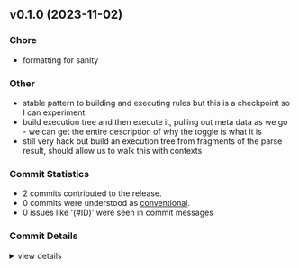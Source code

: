 

## v0.1.0 (2023-11-02)

<csr-id-adba9eb58cfd347510f821f00aa32c078001a332/>
<csr-id-f7a78affaca1b549a07c16c073dad96612affc0b/>
<csr-id-ae1d91cc92d0b419eb288d4e33f929a7dac51f4a/>
<csr-id-7f390731b7a3fc47e4bad0e8b8c4bc24f2dfb1db/>

### Chore

 - <csr-id-adba9eb58cfd347510f821f00aa32c078001a332/> formatting for sanity

### Other

 - <csr-id-f7a78affaca1b549a07c16c073dad96612affc0b/> stable pattern to building and executing rules but this is a checkpoint so I can experiment
 - <csr-id-ae1d91cc92d0b419eb288d4e33f929a7dac51f4a/> build execution tree and then execute it, pulling out meta data as we go - we can get the entire description of why the toggle is what it is
 - <csr-id-7f390731b7a3fc47e4bad0e8b8c4bc24f2dfb1db/> still very hack but build an execution tree from fragments of the parse result, should allow us to walk this with contexts

### Commit Statistics

<csr-read-only-do-not-edit/>

 - 2 commits contributed to the release.
 - 0 commits were understood as [conventional](https://www.conventionalcommits.org).
 - 0 issues like '(#ID)' were seen in commit messages

### Commit Details

<csr-read-only-do-not-edit/>

<details><summary>view details</summary>

 * **Uncategorized**
    - Remove fully generated changelogs from gh release ([`dc78cfd`](https://github.com/sighphyre/ratatosk/commit/dc78cfdb84152fa7245ff36eb695a16b07696efd))
    - Minor bump to kick the build server, no logical changes ([`8aa75eb`](https://github.com/sighphyre/ratatosk/commit/8aa75eb5470932f6f399c0756039f3bb3ef0f2df))
</details>

